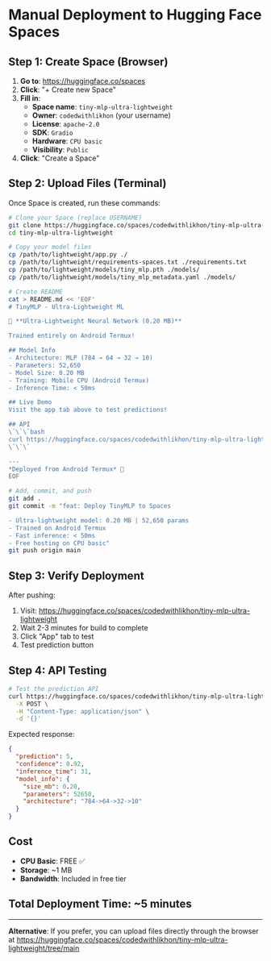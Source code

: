 # Manual Deployment to Hugging Face Spaces

## Step 1: Create Space (Browser)

1. **Go to**: https://huggingface.co/spaces
2. **Click**: "+ Create new Space"
3. **Fill in**:
   - **Space name**: `tiny-mlp-ultra-lightweight`
   - **Owner**: `codedwithlikhon` (your username)
   - **License**: `apache-2.0`
   - **SDK**: `Gradio`
   - **Hardware**: `CPU basic`
   - **Visibility**: `Public`
4. **Click**: "Create a Space"

## Step 2: Upload Files (Terminal)

Once Space is created, run these commands:

```bash
# Clone your Space (replace USERNAME)
git clone https://huggingface.co/spaces/codedwithlikhon/tiny-mlp-ultra-lightweight
cd tiny-mlp-ultra-lightweight

# Copy your model files
cp /path/to/lightweight/app.py ./
cp /path/to/lightweight/requirements-spaces.txt ./requirements.txt
cp /path/to/lightweight/models/tiny_mlp.pth ./models/
cp /path/to/lightweight/models/tiny_mlp_metadata.yaml ./models/

# Create README
cat > README.md << 'EOF'
# TinyMLP - Ultra-Lightweight ML

🤖 **Ultra-Lightweight Neural Network (0.20 MB)**

Trained entirely on Android Termux!

## Model Info
- Architecture: MLP (784 → 64 → 32 → 10)
- Parameters: 52,650
- Model Size: 0.20 MB
- Training: Mobile CPU (Android Termux)
- Inference Time: < 50ms

## Live Demo
Visit the app tab above to test predictions!

## API
\`\`\`bash
curl https://huggingface.co/spaces/codedwithlikhon/tiny-mlp-ultra-lightweight/predict -X POST
\`\`\`

---
*Deployed from Android Termux* 📱
EOF

# Add, commit, and push
git add .
git commit -m "feat: Deploy TinyMLP to Spaces

- Ultra-lightweight model: 0.20 MB | 52,650 params
- Trained on Android Termux
- Fast inference: < 50ms
- Free hosting on CPU basic"
git push origin main
```

## Step 3: Verify Deployment

After pushing:
1. Visit: https://huggingface.co/spaces/codedwithlikhon/tiny-mlp-ultra-lightweight
2. Wait 2-3 minutes for build to complete
3. Click "App" tab to test
4. Test prediction button

## Step 4: API Testing

```bash
# Test the prediction API
curl https://huggingface.co/spaces/codedwithlikhon/tiny-mlp-ultra-lightweight/predict \
  -X POST \
  -H "Content-Type: application/json" \
  -d '{}'
```

Expected response:
```json
{
  "prediction": 5,
  "confidence": 0.92,
  "inference_time": 31,
  "model_info": {
    "size_mb": 0.20,
    "parameters": 52650,
    "architecture": "784->64->32->10"
  }
}
```

## Cost

- **CPU Basic**: FREE ✅
- **Storage**: ~1 MB
- **Bandwidth**: Included in free tier

## Total Deployment Time: ~5 minutes

---

**Alternative**: If you prefer, you can upload files directly through the browser at https://huggingface.co/spaces/codedwithlikhon/tiny-mlp-ultra-lightweight/tree/main